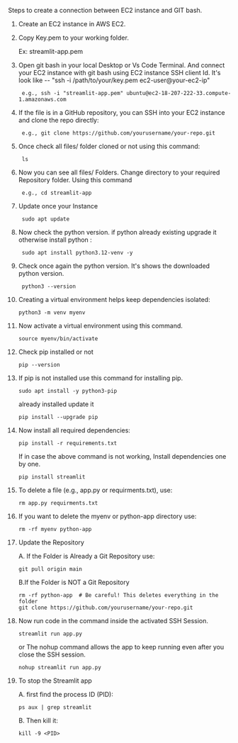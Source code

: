 Steps to create a connection between EC2 instance and GIT bash.

1. Create an EC2 instance in AWS EC2.
2. Copy Key.pem to your working folder.
   
   Ex: streamlit-app.pem
3. Open git bash in your local Desktop or Vs Code Terminal. And connect your EC2 instance with git bash using EC2 instance SSH client Id. It's look like -- "ssh -i /path/to/your/key.pem ec2-user@your-ec2-ip"

		e.g., ssh -i "streamlit-app.pem" ubuntu@ec2-18-207-222-33.compute-1.amazonaws.com
4. If the file is in a GitHub repository, you can SSH into your EC2 instance and clone the repo directly:

		e.g., git clone https://github.com/yourusername/your-repo.git
5. Once check all files/ folder cloned or not using this command:

		ls
6. Now you can see all files/ Folders. Change directory to your required Repository folder. Using this command

		e.g., cd streamlit-app
7. Update once your Instance

		sudo apt update
8. Now check the python version. if python already existing upgrade it otherwise install python :

		sudo apt install python3.12-venv -y
9. Check once again the python version. It's shows the downloaded python version.

		python3 --version
10. Creating a virtual environment helps keep dependencies isolated:

		python3 -m venv myenv
11. Now activate a virtual environment using this command.

		source myenv/bin/activate
13. Check pip installed or not

		pip --version
14. If pip is not installed use this command for installing pip.

		sudo apt install -y python3-pip
	already installed update it

		pip install --upgrade pip
15. Now install all required dependencies:

		pip install -r requirements.txt
	If in case the above command is not working, Install dependencies one by one.

 		pip install streamlit
16. To delete a file (e.g., app.py or requirments.txt), use:

		rm app.py requirments.txt
17. If you want to delete the myenv or python-app directory use:

		rm -rf myenv python-app
18. Update the Repository

	A. If the Folder is Already a Git Repository use:

		git pull origin main
	B.If the Folder is NOT a Git Repository

		rm -rf python-app  # Be careful! This deletes everything in the folder
		git clone https://github.com/yourusername/your-repo.git
19. Now run code in the command inside the activated SSH Session.

		streamlit run app.py
	or The nohup command allows the app to keep running even after you close the SSH session.

		nohup streamlit run app.py
20. To stop the Streamlit app

	A.  first find the process ID (PID):

		ps aux | grep streamlit
	B. Then kill it:

		kill -9 <PID>
    
